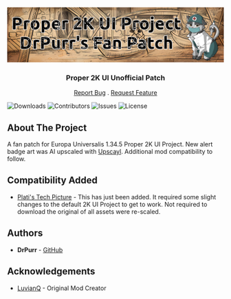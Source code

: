 <br/>
<p align="center">
  <a href="https://github.com/DrPurr/Proper-2K-UI-Patch">
    <img src="logo.png" alt="Logo">
  </a>

  <h3 align="center">Proper 2K UI Unofficial Patch</h3>

  <p align="center">
    <a href="https://github.com/DrPurr/Proper-2K-UI-Patch/issues">Report Bug</a>
    .
    <a href="https://github.com/DrPurr/Proper-2K-UI-Patch/issues">Request Feature</a>
  </p>
</p>

![Downloads](https://img.shields.io/github/downloads/DrPurr/Proper-2K-UI-Patch/total) ![Contributors](https://img.shields.io/github/contributors/DrPurr/Proper-2K-UI-Patch?color=dark-green) ![Issues](https://img.shields.io/github/issues/DrPurr/Proper-2K-UI-Patch) ![License](https://img.shields.io/github/license/DrPurr/Proper-2K-UI-Patch)

## About The Project

A fan patch for Europa Universalis 1.34.5 Proper 2K UI Project. New alert badge art was AI upscaled with [Upscayl](https://github.com/upscayl/upscayll). Additional mod compatibility to follow.

## Compatibility Added

* [Plati's Tech Picture](https://steamcommunity.com/sharedfiles/filedetails/?id=2962916850) - This has just been added. It required some slight changes to the default 2K UI Project to get to work. Not required to download the original of all assets were re-scaled.

## Authors

* **DrPurr** - [GitHub](https://github.com/drpurr)

## Acknowledgements

* [LuvianQ](https://steamcommunity.com/id/luvian03/myworkshopfiles/) - Original Mod Creator